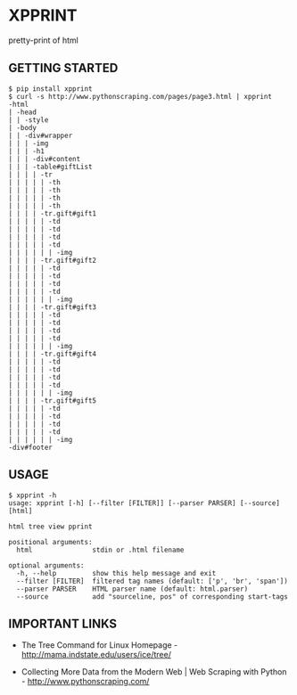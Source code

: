 XPPRINT
=======

pretty-print of html


GETTING STARTED
---------------

    $ pip install xpprint
    $ curl -s http://www.pythonscraping.com/pages/page3.html | xpprint
    -html
    | -head
    | | -style
    | -body
    | | -div#wrapper
    | | | -img
    | | | -h1
    | | | -div#content
    | | | -table#giftList
    | | | | -tr
    | | | | | -th
    | | | | | -th
    | | | | | -th
    | | | | | -th
    | | | | -tr.gift#gift1
    | | | | | -td
    | | | | | -td
    | | | | | -td
    | | | | | -td
    | | | | | | -img
    | | | | -tr.gift#gift2
    | | | | | -td
    | | | | | -td
    | | | | | -td
    | | | | | -td
    | | | | | | -img
    | | | | -tr.gift#gift3
    | | | | | -td
    | | | | | -td
    | | | | | -td
    | | | | | -td
    | | | | | | -img
    | | | | -tr.gift#gift4
    | | | | | -td
    | | | | | -td
    | | | | | -td
    | | | | | -td
    | | | | | | -img
    | | | | -tr.gift#gift5
    | | | | | -td
    | | | | | -td
    | | | | | -td
    | | | | | -td
    | | | | | | -img
    -div#footer


USAGE
-----

    $ xpprint -h
    usage: xpprint [-h] [--filter [FILTER]] [--parser PARSER] [--source] [html]
    
    html tree view pprint
    
    positional arguments:
      html               stdin or .html filename
    
    optional arguments:
      -h, --help         show this help message and exit
      --filter [FILTER]  filtered tag names (default: ['p', 'br', 'span'])
      --parser PARSER    HTML parser name (default: html.parser)
      --source           add "sourceline, pos" of corresponding start-tags


IMPORTANT LINKS
---------------

- The Tree Command for Linux Homepage -
  http://mama.indstate.edu/users/ice/tree/

- Collecting More Data from the Modern Web | Web Scraping with Python -
  http://www.pythonscraping.com/
